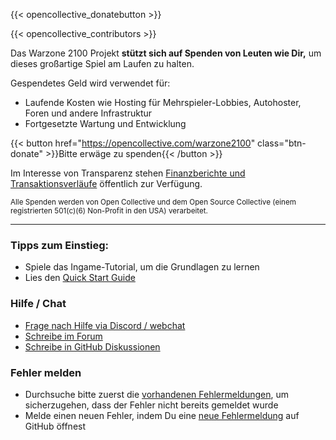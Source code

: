 ---
---

{{< opencollective_donatebutton >}}

{{< opencollective_contributors >}}

Das Warzone 2100 Projekt **stützt sich auf Spenden von Leuten wie Dir,** um dieses großartige Spiel am Laufen zu halten.

Gespendetes Geld wird verwendet für:
- Laufende Kosten wie Hosting für Mehrspieler-Lobbies, Autohoster, Foren und andere Infrastruktur
- Fortgesetzte Wartung und Entwicklung

{{< button href="https://opencollective.com/warzone2100" class="btn-donate" >}}Bitte erwäge zu spenden{{< /button >}}

Im Interesse von Transparenz stehen [Finanzberichte und Transaktionsverläufe](https://opencollective.com/warzone2100/transactions) öffentlich zur Verfügung.

<sub>Alle Spenden werden von Open Collective und dem Open Source Collective (einem registrierten 501(c)(6) Non-Profit in den USA) verarbeitet.</sub>

-----

### Tipps zum Einstieg:

- Spiele das Ingame-Tutorial, um die Grundlagen zu lernen
- Lies den [Quick Start Guide](https://github.com/Warzone2100/warzone2100/blob/master/doc/quickstartguide.asciidoc#warzone-2100-quick-start-guide)

### Hilfe / Chat

- [Frage nach Hilfe via Discord / webchat](webchat.md)
- [Schreibe im Forum](https://forums.wz2100.net/)
- [Schreibe in GitHub Diskussionen](https://github.com/Warzone2100/warzone2100/discussions)

### Fehler melden

- Durchsuche bitte zuerst die [vorhandenen Fehlermeldungen](https://github.com/Warzone2100/warzone2100/issues), um sicherzugehen, dass der Fehler nicht bereits gemeldet wurde
- Melde einen neuen Fehler, indem Du eine [neue Fehlermeldung](https://github.com/Warzone2100/warzone2100/issues/new/choose) auf GitHub öffnest
